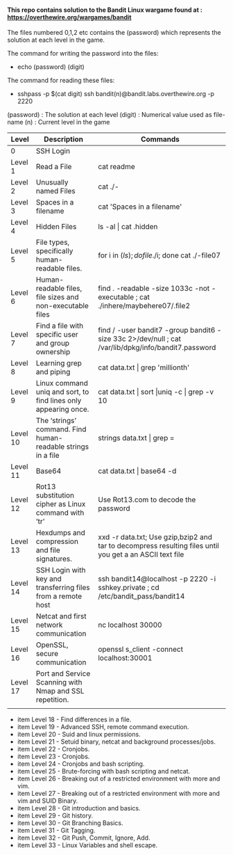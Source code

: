 #### This repo contains solution to the Bandit Linux wargame found at : https://overthewire.org/wargames/bandit

The files numbered 0,1,2 etc contains the (password) which represents the solution at each level in the game.

The command for writing the password into the files:

- echo (password)  (digit)

The command for reading these files:

- sshpass -p $(cat digit) ssh bandit(n)@bandit.labs.overthewire.org -p 2220

(password)  : The solution at each level
(digit)     : Numerical value used as file-name
(n)         : Current level in the game





| Level    | Description                                                     | Commands                                                                                                  |
|----------|-----------------------------------------------------------------|-----------------------------------------------------------------------------------------------------------|
| 0        | SSH Login                                                       |                                                                                                           |
| Level 1  | Read a File                                                     | cat readme                                                                                                |
| Level 2  | Unusually named Files                                           | cat ./-                                                                                                   |
| Level 3  | Spaces in a filename                                            | cat 'Spaces in a filename'                                                                                |
| Level 4  | Hidden Files                                                    | ls -al \| cat .hidden                                                                                     |
| Level 5  | File types, specifically human-readable files.                  | for i in $(ls); do file ./$i; done    cat ./-file07                                                       |
| Level 6  | Human-readable files, file sizes and non-executable files       | find . -readable -size 1033c -not -executable ;  cat ./inhere/maybehere07/.file2                          |
| Level 7  | Find a file with specific user and group ownership              | find / -user bandit7 -group bandit6 -size 33c 2>/dev/null ;  cat /var/lib/dpkg/info/bandit7.password      |
| Level 8  | Learning grep and piping                                        | cat data.txt \| grep 'millionth'                                                                          |
| Level 9  | Linux command uniq and sort, to find lines only appearing once. | cat data.txt \| sort \|uniq -c \| grep -v 10                                                              |
| Level 10 | The ‘strings’ command. Find human-readable strings in a file    | strings data.txt \| grep =                                                                                |
| Level 11 | Base64                                                          | cat data.txt \| base64 -d                                                                                 |
| Level 12 | Rot13 substitution cipher as Linux command with ’tr’            | Use Rot13.com to decode the password                                                                      |
| Level 13 | Hexdumps and compression and file signatures.                   | xxd -r data.txt; Use gzip,bzip2 and tar to decompress resulting files until you get a  an ASCII text file |
| Level 14 | SSH Login with key and transferring files from a remote host    | ssh bandit14@localhost -p 2220 -i sshkey.private ; cd /etc/bandit_pass/bandit14                           |
| Level 15 | Netcat and first network communication                          | nc localhost 30000                                                                                        |
| Level 16 | OpenSSL, secure communication                                   | openssl s_client -connect localhost:30001                                                                 |
| Level 17 |Port and Service Scanning with Nmap and SSL repetition.                                                                 |                                                                                                           |
|          |                                                                 |                                                                                                           |




* item        Level 18 - Find differences in a file.
* item        Level 19 - Advanced SSH, remote command execution.
* item        Level 20 - Suid and linux permissions.
* item        Level 21 - Setuid binary, netcat and background processes/jobs.
* item        Level 22 - Cronjobs.
* item        Level 23 - Cronjobs.
* item        Level 24 - Cronjobs and bash scripting.
* item        Level 25 - Brute-forcing with bash scripting and netcat.
* item        Level 26 - Breaking out of a restricted environment with more and vim.
* item        Level 27 - Breaking out of a restricted environment with more and vim and SUID Binary.
* item        Level 28 - Git introduction and basics.
* item        Level 29 - Git history.
* item        Level 30 - Git Branching Basics.
* item        Level 31 - Git Tagging.
* item        Level 32 - Git Push, Commit, Ignore, Add.
* item        Level 33 - Linux Variables and shell escape.
